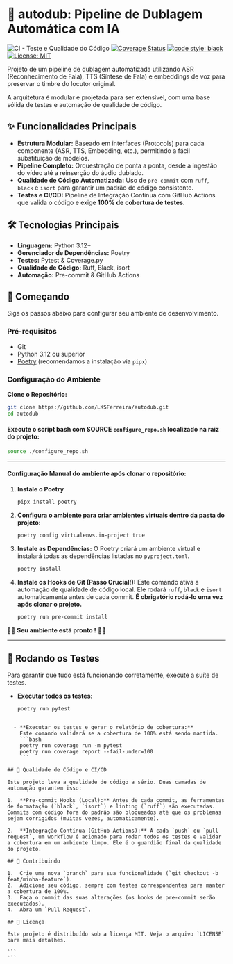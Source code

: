 # 🤖 autodub: Pipeline de Dublagem Automática com IA

![CI - Teste e Qualidade do Código](https://github.com/LKSFerreira/autodub/actions/workflows/ci.yml/badge.svg)
[![Coverage Status](https://coveralls.io/repos/github/LKSFerreira/autodub/badge.svg?branch=main)](https://coveralls.io/github/LKSFerreira/autodub?branch=main)
[![code style: black](https://img.shields.io/badge/code%20style-black-000000.svg)](https://github.com/psf/black)
[![License: MIT](https://img.shields.io/badge/License-MIT-yellow.svg)](https://opensource.org/licenses/MIT)

Projeto de um pipeline de dublagem automatizada utilizando ASR (Reconhecimento de Fala), TTS (Síntese de Fala) e embeddings de voz para preservar o timbre do locutor original.

A arquitetura é modular e projetada para ser extensível, com uma base sólida de testes e automação de qualidade de código.

## ✨ Funcionalidades Principais

- **Estrutura Modular:** Baseado em interfaces (Protocols) para cada componente (ASR, TTS, Embedding, etc.), permitindo a fácil substituição de modelos.
- **Pipeline Completo:** Orquestração de ponta a ponta, desde a ingestão do vídeo até a reinserção do áudio dublado.
- **Qualidade de Código Automatizada:** Uso de `pre-commit` com `ruff`, `black` e `isort` para garantir um padrão de código consistente.
- **Testes e CI/CD:** Pipeline de Integração Contínua com GitHub Actions que valida o código e exige **100% de cobertura de testes**.

## 🛠️ Tecnologias Principais

- **Linguagem:** Python 3.12+
- **Gerenciador de Dependências:** Poetry
- **Testes:** Pytest & Coverage.py
- **Qualidade de Código:** Ruff, Black, isort
- **Automação:** Pre-commit & GitHub Actions

## 🚀 Começando

Siga os passos abaixo para configurar seu ambiente de desenvolvimento.

### Pré-requisitos

- Git
- Python 3.12 ou superior
- [Poetry](https://python-poetry.org/docs/#installation) (recomendamos a instalação via `pipx`)

### Configuração do Ambiente

**Clone o Repositório:**
```bash
git clone https://github.com/LKSFerreira/autodub.git
cd autodub
```

#### Execute o script bash com SOURCE `configure_repo.sh` localizado na raiz do projeto:
```bash
source ./configure_repo.sh
```
---
#### Configuração Manual do ambiente após clonar o repositório:
1. **Instale o Poetry**
    ```bash
    pipx install poetry
    ```

2. **Configura o ambiente para criar ambientes virtuais dentro da pasta do projeto:**
    ```bash
    poetry config virtualenvs.in-project true
    ```

2.  **Instale as Dependências:**
    O Poetry criará um ambiente virtual e instalará todas as dependências listadas no `pyproject.toml`.
    ```bash
    poetry install
    ```

3.  **Instale os Hooks de Git (Passo Crucial!):**
    Este comando ativa a automação de qualidade de código local. Ele rodará `ruff`, `black` e `isort` automaticamente antes de cada commit. **É obrigatório rodá-lo uma vez após clonar o projeto.**
    ```bash
    poetry run pre-commit install
    ```


🎉🎉 **Seu ambiente está pronto !** 🎉🎉

---

## 🧪 Rodando os Testes

Para garantir que tudo está funcionando corretamente, execute a suíte de testes.

- **Executar todos os testes:**
  ```bash
  poetry run pytest
````

  - **Executar os testes e gerar o relatório de cobertura:**
    Este comando validará se a cobertura de 100% está sendo mantida.
    ```bash
    poetry run coverage run -m pytest
    poetry run coverage report --fail-under=100
    ```

## 🤖 Qualidade de Código e CI/CD

Este projeto leva a qualidade de código a sério. Duas camadas de automação garantem isso:

1.  **Pre-commit Hooks (Local):** Antes de cada commit, as ferramentas de formatação (`black`, `isort`) e linting (`ruff`) são executadas. Commits com código fora do padrão são bloqueados até que os problemas sejam corrigidos (muitas vezes, automaticamente).

2.  **Integração Contínua (GitHub Actions):** A cada `push` ou `pull request`, um workflow é acionado para rodar todos os testes e validar a cobertura em um ambiente limpo. Ele é o guardião final da qualidade do projeto.

## 🤝 Contribuindo

1.  Crie uma nova `branch` para sua funcionalidade (`git checkout -b feat/minha-feature`).
2.  Adicione seu código, sempre com testes correspondentes para manter a cobertura de 100%.
3.  Faça o commit das suas alterações (os hooks de pre-commit serão executados).
4.  Abra um `Pull Request`.

## 📄 Licença

Este projeto é distribuído sob a licença MIT. Veja o arquivo `LICENSE` para mais detalhes.

```
```